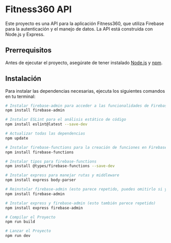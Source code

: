 # Fitness360 API

Este proyecto es una API para la aplicación Fitness360, que utiliza Firebase para la autenticación y el manejo de datos. La API está construida con Node.js y Express.

## Prerrequisitos

Antes de ejecutar el proyecto, asegúrate de tener instalado [Node.js](https://nodejs.org/) y [npm](https://www.npmjs.com/).

## Instalación

Para instalar las dependencias necesarias, ejecuta los siguientes comandos en tu terminal:

```bash
# Instalar firebase-admin para acceder a las funcionalidades de Firebase
npm install firebase-admin

# Instalar ESLint para el análisis estático de código
npm install eslint@latest --save-dev

# Actualizar todas las dependencias
npm update

# Instalar firebase-functions para la creación de funciones en Firebase
npm install firebase-functions

# Instalar tipos para firebase-functions
npm install @types/firebase-functions --save-dev

# Instalar express para manejar rutas y middleware
npm install express body-parser

# Reinstalar firebase-admin (esto parece repetido, puedes omitirlo si ya lo has instalado)
npm install firebase-admin

# Instalar express y firebase-admin (esto también parece repetido)
npm install express firebase-admin

# Compilar el Proyecto
npm run build

# Lanzar el Proyecto
npm run dev

